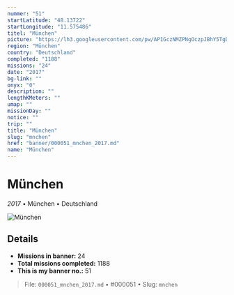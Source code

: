 ```yaml
---
nummer: "51"
startLatitude: "48.13722"
startLongitude: "11.575486"
titel: "München"
picture: "https://lh3.googleusercontent.com/pw/AP1GczNMZPNgOczpJBhY5TgDL9mdcZ83LK8-WAIruteYNfpLBvALe4ZEYiz2eCDgKwzkQfg1A6UTGgDdR3NiMFh1fhEwJ1xpsEZXcEb1Rt9N1l4jcYe40peNtc2I0S6P7qkPtospaXjYJ2-mc4XzKKnluM87OQ=w1060-h629-s-no?authuser=0"
region: "München"
country: "Deutschland"
completed: "1188"
missions: "24"
date: "2017"
bg-link: ""
onyx: "0"
description: ""
lengthKMeters: ""
umap: ""
missionDay: ""
notice: ""
trip: ""
title: "München"
slug: "mnchen"
href: "banner/000051_mnchen_2017.md"
name: "München"
---
```

# München

*2017* • München • Deutschland

![München](https://lh3.googleusercontent.com/pw/AP1GczNMZPNgOczpJBhY5TgDL9mdcZ83LK8-WAIruteYNfpLBvALe4ZEYiz2eCDgKwzkQfg1A6UTGgDdR3NiMFh1fhEwJ1xpsEZXcEb1Rt9N1l4jcYe40peNtc2I0S6P7qkPtospaXjYJ2-mc4XzKKnluM87OQ=w1060-h629-s-no?authuser=0)



## Details

- **Missions in banner:** 24
- **Total missions completed:** 1188
- **This is my banner no.:** 51






> File: `000051_mnchen_2017.md`
> • #000051
> • Slug: `mnchen`
